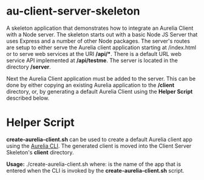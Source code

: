 # au-client-server-skeleton
A skeleton application that demonstrates how to integrate an Aurelia Client with a Node server. The skeleton starts out with a basic Node JS Server that uses Express and a number of other Node packages. The server's routes are setup to either serve the Aurelia client application starting at /index.html or to serve web services at the URI **/api/\***. There is a default URL web service API implemented at **/api/testme**. The server is located in the directory **/server**.

Next the Aurelia Client application must be added to the server. This can be done by either copying an existing Aurelia application to the **/client** directory, or, by generating a default Aurelia Client using the **Helper Script** described below.



# Helper Script
**create-aurelia-client.sh** can be used to create a default Aurelia client app using the [Aurelia CLI](https://github.com/aurelia/cli). The generated client is moved into the Client Server Skeleton's **client** directory.

**Usage:** ./create-aurelia-client.sh <aurelia-app-name>
   where: <aurelia-app-name> is the name of the app that is entered when the CLI is invoked by the **create-aurelia-client.sh** script.

